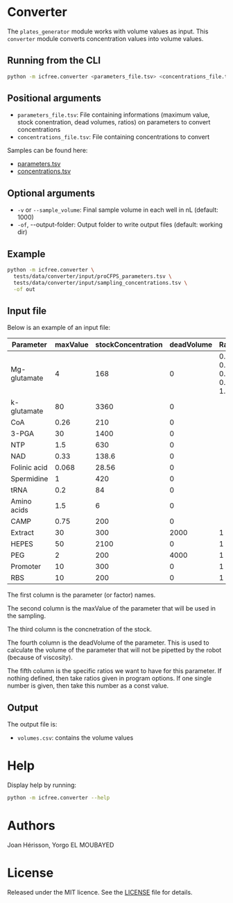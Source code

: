 
# Converter
The `plates_generator` module works with volume values as input. This `converter` module converts concentration values into volume values.

## Running from the CLI
~~~bash
python -m icfree.converter <parameters_file.tsv> <concentrations_file.tsv>
~~~

## Positional arguments
<ul>
<li><code>parameters_file.tsv</code>: File containing informations (maximum value, stock conentration, dead volumes, ratios) on parameters to convert concentrations</li>
<li><code>concentrations_file.tsv</code>: File containing concentrations to convert</li>
</ul>

Samples can be found here:

* [parameters.tsv](../../tests/data/converter/input/parameters.tsv)
* [concentrations.tsv](../../tests/data/converter/input/sampling_concentrations.tsv)

## Optional arguments
<ul>
<li><code>-v</code> or <code>--sample_volume</code>: Final sample volume in each well in nL (default: 1000)</li>
<li><code>-of</code>, --output-folder: Output folder to write output files (default: working dir)</li>
</ul>

## Example
~~~bash
python -m icfree.converter \
  tests/data/converter/input/proCFPS_parameters.tsv \
  tests/data/converter/input/sampling_concentrations.tsv \
  -of out
~~~

## Input file

Below is an example of an input file:

| Parameter    | maxValue | stockConcentration  | deadVolume | Ratios              |
|--------------|----------|---------------------|------------|---------------------|
| Mg-glutamate | 4        | 168                 | 0          | 0.0 0.1 0.3 0.5 1.0 |
| k-glutamate  | 80       | 3360                | 0          |                     |
| CoA          | 0.26     | 210                 | 0          |                     |
| 3-PGA        | 30       | 1400                | 0          |                     |
| NTP          | 1.5      | 630                 | 0          |                     |
| NAD          | 0.33     | 138.6               | 0          |                     |
| Folinic acid | 0.068    | 28.56               | 0          |                     |
| Spermidine   | 1        | 420                 | 0          |                     |
| tRNA         | 0.2      | 84                  | 0          |                     |
| Amino acids  | 1.5      | 6                   | 0          |                     |
| CAMP         | 0.75     | 200                 | 0          |                     |
| Extract      | 30       | 300                 | 2000       | 1                   |
| HEPES        | 50       | 2100                | 0          | 1                   |
| PEG          | 2        | 200                 | 4000       | 1                   |
| Promoter     | 10       | 300                 | 0          | 1                   |
| RBS          | 10       | 200                 | 0          | 1                   |

The first column is the parameter (or factor) names.

The second column is the maxValue of the parameter that will be used in the sampling.

The third column is the concnetration of the stock.

The fourth column is the deadVolume of the parameter. This is used to calculate the volume of the parameter that will not be pipetted by the robot (because of viscosity).

The fifth column is the specific ratios we want to have for this parameter. If nothing defined, then take ratios given in program options. If one single number is given, then take this number as a const value.

## Output
The output file is:
<ul>
<li><code>volumes.csv</code>: contains the volume values</li>
</ul>

# Help
Display help by running:
~~~bash
python -m icfree.converter --help
~~~

# Authors
Joan Hérisson, Yorgo EL MOUBAYED

# License
Released under the MIT licence. See the [LICENSE](https://github.com/brsynth/icfree-ml/blob/main/LICENSE.md) file for details.
